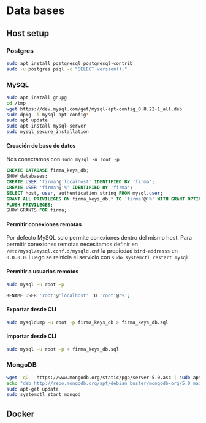 # Data bases

## Host setup
### Postgres
```bash
sudo apt install postgresql postgresql-contrib
sudo -u postgres psql -c "SELECT version();"
```
### MySQL
```bash
sudo apt install gnupg
cd /tmp
wget https://dev.mysql.com/get/mysql-apt-config_0.8.22-1_all.deb
sudo dpkg -i mysql-apt-config*
sudo apt update
sudo apt install mysql-server
sudo mysql_secure_installation
```

#### Creación de base de datos
Nos conectamos con `sudo mysql -u root -p`
```sql
CREATE DATABASE firma_keys_db;
SHOW databases;
CREATE USER 'firma'@'localhost' IDENTIFIED BY 'firma';
CREATE USER 'firma'@'%' IDENTIFIED BY 'firma';
SELECT host, user, authentication_string FROM mysql.user;
GRANT ALL PRIVILEGES ON firma_keys_db.* TO 'firma'@'%' WITH GRANT OPTION;
FLUSH PRIVILEGES;
SHOW GRANTS FOR firma;
```

#### Permitir conexiones remotas
Por defecto MySQL solo permite conexiones dentro del mismo host. Para permitir conexiones remotas necesitamos definir en `/etc/mysql/mysql.conf.d/mysqld.cnf` la propiedad `bind-addresss` en `0.0.0.0`. Luego se reinicia el servicio con `sudo systemctl restart mysql`

#### Permitir a usuarios remotos
```bash
sudo mysql -u root -p

RENAME USER 'root'@'localhost' TO 'root'@'%';
```
#### Exportar desde CLI
```bash
sudo mysqldump -u root -p firma_keys_db > firma_keys_db.sql
```
#### Importar desde CLI
```bash
sudo mysql -u root -p < firma_keys_db.sql
```

### MongoDB
```bash
wget -qO - https://www.mongodb.org/static/pgp/server-5.0.asc | sudo apt-key add -
echo "deb http://repo.mongodb.org/apt/debian buster/mongodb-org/5.0 main" | sudo tee /etc/apt/sources.list.d/mongodb-org-5.0.list
sudo apt-get update
sudo systemctl start mongod
```

## Docker
